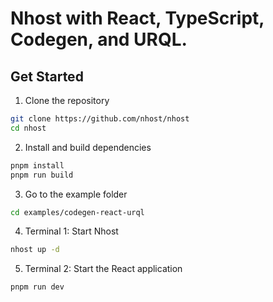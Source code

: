 # Nhost with React, TypeScript, Codegen, and URQL.

## Get Started

1. Clone the repository

```sh
git clone https://github.com/nhost/nhost
cd nhost
```

2. Install and build dependencies

```sh
pnpm install
pnpm run build
```

3. Go to the example folder

```sh
cd examples/codegen-react-urql
```

4. Terminal 1: Start Nhost

```sh
nhost up -d
```

5. Terminal 2: Start the React application

```sh
pnpm run dev
```
